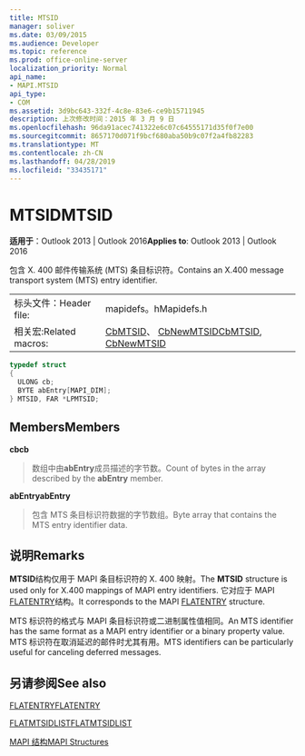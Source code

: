 ```yaml
---
title: MTSID
manager: soliver
ms.date: 03/09/2015
ms.audience: Developer
ms.topic: reference
ms.prod: office-online-server
localization_priority: Normal
api_name:
- MAPI.MTSID
api_type:
- COM
ms.assetid: 3d9bc643-332f-4c8e-83e6-ce9b15711945
description: 上次修改时间：2015 年 3 月 9 日
ms.openlocfilehash: 96da91acec741322e6c07c64555171d35f0f7e00
ms.sourcegitcommit: 8657170d071f9bcf680aba50b9c07f2a4fb82283
ms.translationtype: MT
ms.contentlocale: zh-CN
ms.lasthandoff: 04/28/2019
ms.locfileid: "33435171"
---
```

# <a name="mtsid"></a><span data-ttu-id="5eabb-103">MTSID</span><span class="sxs-lookup"><span data-stu-id="5eabb-103">MTSID</span></span>

  
  
<span data-ttu-id="5eabb-104">**适用于**：Outlook 2013 | Outlook 2016</span><span class="sxs-lookup"><span data-stu-id="5eabb-104">**Applies to**: Outlook 2013 | Outlook 2016</span></span> 
  
<span data-ttu-id="5eabb-105">包含 X. 400 邮件传输系统 (MTS) 条目标识符。</span><span class="sxs-lookup"><span data-stu-id="5eabb-105">Contains an X.400 message transport system (MTS) entry identifier.</span></span> 
  
|||
|:-----|:-----|
|<span data-ttu-id="5eabb-106">标头文件：</span><span class="sxs-lookup"><span data-stu-id="5eabb-106">Header file:</span></span>  <br/> |<span data-ttu-id="5eabb-107">mapidefs。h</span><span class="sxs-lookup"><span data-stu-id="5eabb-107">Mapidefs.h</span></span>  <br/> |
|<span data-ttu-id="5eabb-108">相关宏:</span><span class="sxs-lookup"><span data-stu-id="5eabb-108">Related macros:</span></span>  <br/> |<span data-ttu-id="5eabb-109">[CbMTSID](cbmtsid.md)、 [CbNewMTSID](cbnewmtsid.md)</span><span class="sxs-lookup"><span data-stu-id="5eabb-109">[CbMTSID](cbmtsid.md), [CbNewMTSID](cbnewmtsid.md)</span></span> <br/> |
   
```cpp
typedef struct
{
  ULONG cb;
  BYTE abEntry[MAPI_DIM];
} MTSID, FAR *LPMTSID;

```

## <a name="members"></a><span data-ttu-id="5eabb-110">Members</span><span class="sxs-lookup"><span data-stu-id="5eabb-110">Members</span></span>

 <span data-ttu-id="5eabb-111">**cb**</span><span class="sxs-lookup"><span data-stu-id="5eabb-111">**cb**</span></span>
  
> <span data-ttu-id="5eabb-112">数组中由**abEntry**成员描述的字节数。</span><span class="sxs-lookup"><span data-stu-id="5eabb-112">Count of bytes in the array described by the **abEntry** member.</span></span> 
    
 <span data-ttu-id="5eabb-113">**abEntry**</span><span class="sxs-lookup"><span data-stu-id="5eabb-113">**abEntry**</span></span>
  
> <span data-ttu-id="5eabb-114">包含 MTS 条目标识符数据的字节数组。</span><span class="sxs-lookup"><span data-stu-id="5eabb-114">Byte array that contains the MTS entry identifier data.</span></span>
    
## <a name="remarks"></a><span data-ttu-id="5eabb-115">说明</span><span class="sxs-lookup"><span data-stu-id="5eabb-115">Remarks</span></span>

<span data-ttu-id="5eabb-116">**MTSID**结构仅用于 MAPI 条目标识符的 X. 400 映射。</span><span class="sxs-lookup"><span data-stu-id="5eabb-116">The **MTSID** structure is used only for X.400 mappings of MAPI entry identifiers.</span></span> <span data-ttu-id="5eabb-117">它对应于 MAPI [FLATENTRY](flatentry.md)结构。</span><span class="sxs-lookup"><span data-stu-id="5eabb-117">It corresponds to the MAPI [FLATENTRY](flatentry.md) structure.</span></span> 
  
<span data-ttu-id="5eabb-118">MTS 标识符的格式与 MAPI 条目标识符或二进制属性值相同。</span><span class="sxs-lookup"><span data-stu-id="5eabb-118">An MTS identifier has the same format as a MAPI entry identifier or a binary property value.</span></span> <span data-ttu-id="5eabb-119">MTS 标识符在取消延迟的邮件时尤其有用。</span><span class="sxs-lookup"><span data-stu-id="5eabb-119">MTS identifiers can be particularly useful for canceling deferred messages.</span></span> 
  
## <a name="see-also"></a><span data-ttu-id="5eabb-120">另请参阅</span><span class="sxs-lookup"><span data-stu-id="5eabb-120">See also</span></span>



[<span data-ttu-id="5eabb-121">FLATENTRY</span><span class="sxs-lookup"><span data-stu-id="5eabb-121">FLATENTRY</span></span>](flatentry.md)
  
[<span data-ttu-id="5eabb-122">FLATMTSIDLIST</span><span class="sxs-lookup"><span data-stu-id="5eabb-122">FLATMTSIDLIST</span></span>](flatmtsidlist.md)


[<span data-ttu-id="5eabb-123">MAPI 结构</span><span class="sxs-lookup"><span data-stu-id="5eabb-123">MAPI Structures</span></span>](mapi-structures.md)

